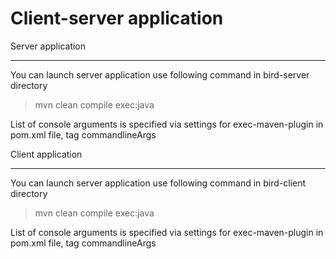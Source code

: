 Client-server application
=========================

Server application
__________________

You can launch server application use following command in bird-server directory
> mvn clean compile exec:java

List of console arguments is specified via settings for exec-maven-plugin in pom.xml file, tag commandlineArgs


Client application
__________________ 

You can launch server application use following command in bird-client directory
> mvn clean compile exec:java

List of console arguments is specified via settings for exec-maven-plugin in pom.xml file, tag commandlineArgs
